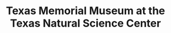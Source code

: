---
layout: repo
title: "Texas Memorial Museum at the Texas Natural Science Center"
id: 16440
permalink: repos/16440/
---